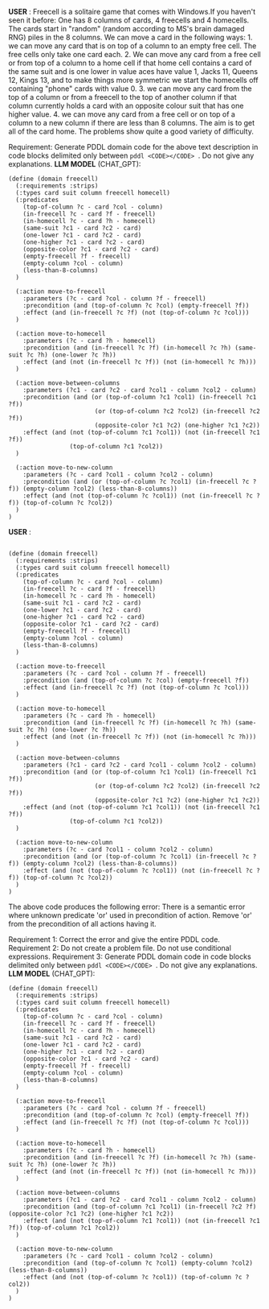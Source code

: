 **USER** :
Freecell is a solitaire game that comes with Windows.If you haven't seen it before: One has 8 columns of cards, 4 freecells and 4 homecells. The cards start in "random" (random according to MS's brain damaged RNG) piles in the 8 columns. We can move a card in the following ways:  1. we can move any card that is on top of a column to an empty free cell. The free cells only take one card each. 2. We can move any card from a free cell or from top of a column to a home cell if that home cell contains a card of the same suit and is one lower in value aces have value 1, Jacks 11, Queens 12, Kings 13, and to make things more symmetric we start the homecells off containing "phone" cards with value 0. 3. we can move any card from the  top of a column or from a freecell to the top of another column if that column currently holds a card with an opposite colour suit that has one higher value.  4. we can move any card from a free cell or on top of a column to a new column if there are less than 8 columns.  The aim is to get all of the card home. The problems show quite a good variety of difficulty.
 
 Requirement: Generate PDDL domain code for the above text description in code blocks delimited only between ```pddl <CODE></CODE> ```. Do not give any explanations.
**LLM MODEL** (CHAT_GPT):
```pddl
(define (domain freecell)
  (:requirements :strips)
  (:types card suit column freecell homecell)
  (:predicates 
    (top-of-column ?c - card ?col - column)
    (in-freecell ?c - card ?f - freecell)
    (in-homecell ?c - card ?h - homecell)
    (same-suit ?c1 - card ?c2 - card)
    (one-lower ?c1 - card ?c2 - card)
    (one-higher ?c1 - card ?c2 - card)
    (opposite-color ?c1 - card ?c2 - card)
    (empty-freecell ?f - freecell)
    (empty-column ?col - column)
    (less-than-8-columns)
  )
  
  (:action move-to-freecell
    :parameters (?c - card ?col - column ?f - freecell)
    :precondition (and (top-of-column ?c ?col) (empty-freecell ?f))
    :effect (and (in-freecell ?c ?f) (not (top-of-column ?c ?col)))
  )
  
  (:action move-to-homecell
    :parameters (?c - card ?h - homecell)
    :precondition (and (in-freecell ?c ?f) (in-homecell ?c ?h) (same-suit ?c ?h) (one-lower ?c ?h))
    :effect (and (not (in-freecell ?c ?f)) (not (in-homecell ?c ?h)))
  )
  
  (:action move-between-columns
    :parameters (?c1 - card ?c2 - card ?col1 - column ?col2 - column)
    :precondition (and (or (top-of-column ?c1 ?col1) (in-freecell ?c1 ?f)) 
                        (or (top-of-column ?c2 ?col2) (in-freecell ?c2 ?f)) 
                        (opposite-color ?c1 ?c2) (one-higher ?c1 ?c2))
    :effect (and (not (top-of-column ?c1 ?col1)) (not (in-freecell ?c1 ?f)) 
                 (top-of-column ?c1 ?col2))
  )
  
  (:action move-to-new-column
    :parameters (?c - card ?col1 - column ?col2 - column)
    :precondition (and (or (top-of-column ?c ?col1) (in-freecell ?c ?f)) (empty-column ?col2) (less-than-8-columns))
    :effect (and (not (top-of-column ?c ?col1)) (not (in-freecell ?c ?f)) (top-of-column ?c ?col2))
  )
)

```
**USER** :
```pddl

(define (domain freecell)
  (:requirements :strips)
  (:types card suit column freecell homecell)
  (:predicates 
    (top-of-column ?c - card ?col - column)
    (in-freecell ?c - card ?f - freecell)
    (in-homecell ?c - card ?h - homecell)
    (same-suit ?c1 - card ?c2 - card)
    (one-lower ?c1 - card ?c2 - card)
    (one-higher ?c1 - card ?c2 - card)
    (opposite-color ?c1 - card ?c2 - card)
    (empty-freecell ?f - freecell)
    (empty-column ?col - column)
    (less-than-8-columns)
  )
  
  (:action move-to-freecell
    :parameters (?c - card ?col - column ?f - freecell)
    :precondition (and (top-of-column ?c ?col) (empty-freecell ?f))
    :effect (and (in-freecell ?c ?f) (not (top-of-column ?c ?col)))
  )
  
  (:action move-to-homecell
    :parameters (?c - card ?h - homecell)
    :precondition (and (in-freecell ?c ?f) (in-homecell ?c ?h) (same-suit ?c ?h) (one-lower ?c ?h))
    :effect (and (not (in-freecell ?c ?f)) (not (in-homecell ?c ?h)))
  )
  
  (:action move-between-columns
    :parameters (?c1 - card ?c2 - card ?col1 - column ?col2 - column)
    :precondition (and (or (top-of-column ?c1 ?col1) (in-freecell ?c1 ?f)) 
                        (or (top-of-column ?c2 ?col2) (in-freecell ?c2 ?f)) 
                        (opposite-color ?c1 ?c2) (one-higher ?c1 ?c2))
    :effect (and (not (top-of-column ?c1 ?col1)) (not (in-freecell ?c1 ?f)) 
                 (top-of-column ?c1 ?col2))
  )
  
  (:action move-to-new-column
    :parameters (?c - card ?col1 - column ?col2 - column)
    :precondition (and (or (top-of-column ?c ?col1) (in-freecell ?c ?f)) (empty-column ?col2) (less-than-8-columns))
    :effect (and (not (top-of-column ?c ?col1)) (not (in-freecell ?c ?f)) (top-of-column ?c ?col2))
  )
)

```
 The above code produces the following error: There is a semantic error where unknown predicate 'or' used in precondition of action. Remove 'or' from the precondition of all actions having it.

 Requirement 1: Correct the error and give the entire PDDL code. 
 Requirement 2: Do not create a problem file. Do not use conditional expressions. 
 Requirement 3: Generate PDDL domain code in code blocks delimited only between ```pddl <CODE></CODE> ```. Do not give any explanations.
**LLM MODEL** (CHAT_GPT):
```pddl
(define (domain freecell)
  (:requirements :strips)
  (:types card suit column freecell homecell)
  (:predicates 
    (top-of-column ?c - card ?col - column)
    (in-freecell ?c - card ?f - freecell)
    (in-homecell ?c - card ?h - homecell)
    (same-suit ?c1 - card ?c2 - card)
    (one-lower ?c1 - card ?c2 - card)
    (one-higher ?c1 - card ?c2 - card)
    (opposite-color ?c1 - card ?c2 - card)
    (empty-freecell ?f - freecell)
    (empty-column ?col - column)
    (less-than-8-columns)
  )
  
  (:action move-to-freecell
    :parameters (?c - card ?col - column ?f - freecell)
    :precondition (and (top-of-column ?c ?col) (empty-freecell ?f))
    :effect (and (in-freecell ?c ?f) (not (top-of-column ?c ?col)))
  )
  
  (:action move-to-homecell
    :parameters (?c - card ?h - homecell)
    :precondition (and (in-freecell ?c ?f) (in-homecell ?c ?h) (same-suit ?c ?h) (one-lower ?c ?h))
    :effect (and (not (in-freecell ?c ?f)) (not (in-homecell ?c ?h)))
  )
  
  (:action move-between-columns
    :parameters (?c1 - card ?c2 - card ?col1 - column ?col2 - column)
    :precondition (and (top-of-column ?c1 ?col1) (in-freecell ?c2 ?f) (opposite-color ?c1 ?c2) (one-higher ?c1 ?c2))
    :effect (and (not (top-of-column ?c1 ?col1)) (not (in-freecell ?c1 ?f)) (top-of-column ?c1 ?col2))
  )
  
  (:action move-to-new-column
    :parameters (?c - card ?col1 - column ?col2 - column)
    :precondition (and (top-of-column ?c ?col1) (empty-column ?col2) (less-than-8-columns))
    :effect (and (not (top-of-column ?c ?col1)) (top-of-column ?c ?col2))
  )
)

```